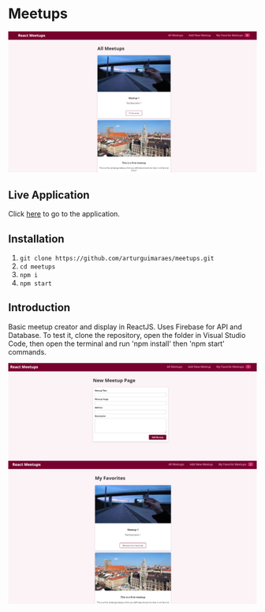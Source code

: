 # Meetups

![Meetups](https://github.com/arturguimaraes/meetups/blob/main/public/meetups1.PNG?raw=true)

## Live Application

Click [here](https://arturguimaraes.github.io/meetups/) to go to the application.

## Installation

1. `git clone https://github.com/arturguimaraes/meetups.git`
2. `cd meetups`
3. `npm i`
4. `npm start`

## Introduction

Basic meetup creator and display in ReactJS.
Uses Firebase for API and Database.
To test it, clone the repository, open the folder in Visual Studio Code, then open the terminal and run 'npm install' then 'npm start' commands.

![Meetups](https://github.com/arturguimaraes/meetups/blob/main/public/meetups2.PNG?raw=true)
![Meetups](https://github.com/arturguimaraes/meetups/blob/main/public/meetups3.PNG?raw=true)